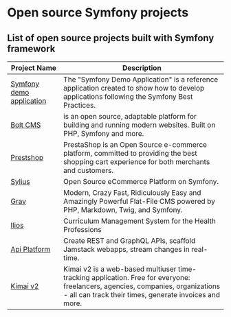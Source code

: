 # Open source Symfony projects
## List of open source projects built with Symfony framework

| Project Name                             | Description                                                  |
| ----------------------------------       | ------------------------------------------------------------ |
| [Symfony demo application](https://github.com/symfony/demo) | The "Symfony Demo Application" is a reference application created to show how to develop applications following the Symfony Best Practices.|
| [Bolt CMS](https://github.com/bolt/project) | is an open source, adaptable platform for building and running modern websites. Built on PHP, Symfony and more. |
| [Prestshop](https://github.com/PrestaShop/PrestaShop) | PrestaShop is an Open Source e-commerce platform, committed to providing the best shopping cart experience for both merchants and customers. |
| [Sylius](https://github.com/Sylius/Sylius) | Open Source eCommerce Platform on Symfony. |
| [Grav](https://github.com/getgrav/grav) | Modern, Crazy Fast, Ridiculously Easy and Amazingly Powerful Flat-File CMS powered by PHP, Markdown, Twig, and Symfony. |
| [Ilios](https://github.com/ilios/ilios) | Curriculum Management System for the Health Professions |
| [Api Platform](https://github.com/api-platform/api-platform) | Create REST and GraphQL APIs, scaffold Jamstack webapps, stream changes in real-time. |
| [Kimai v2](https://github.com/kevinpapst/kimai2) | Kimai v2 is a web-based multiuser time-tracking application. Free for everyone: freelancers, agencies, companies, organizations - all can track their times, generate invoices and more. |

